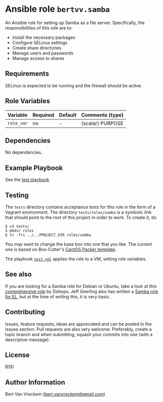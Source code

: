 # Ansible role `bertvv.samba`

An Ansible role for setting up Samba as a file server. Specifically, the responsibilities of this role are to:

- Install the necessary packages
- Configure SELinux settings
- Create share directories
- Manage users and passwords
- Manage access to shares

## Requirements

SELinux is expected to be running and the firewall should be active.

## Role Variables


| Variable   | Required | Default | Comments (type)  |
| :---       | :---     | :---    | :---             |
| `role_var` | no       | -       | (scalar) PURPOSE |

## Dependencies

No dependencies.

## Example Playbook

See the [test playbook](tests/test.yml)

## Testing

The `tests` directory contains acceptance tests for this role in the form of a Vagrant environment. The directory `tests/roles/samba` is a symbolic link that should point to the root of this project in order to work. To create it, do

```ShellSession
$ cd tests/
$ mkdir roles
$ ln -frs ../../PROJECT_DIR roles/samba
```

You may want to change the base box into one that you like. The current one is based on Box-Cutter's [CentOS Packer template](https://github.com/boxcutter/centos).

The playbook [`test.yml`](tests/test.yml) applies the role to a VM, setting role variables.

## See also

If you are looking for a Samba role for Debian or Ubuntu, take a look at this [comprehensive role](https://galaxy.ansible.com/list#/roles/1597) by Debops. Jeff Geerling also has written a [Samba role for EL](https://galaxy.ansible.com/list#/roles/438), but at the time of writing this, it is very basic.

## Contributing

Issues, feature requests, ideas are appreciated and can be posted in the Issues section. Pull requests are also very welcome. Preferably, create a topic branch and when submitting, squash your commits into one (with a descriptive message).

## License

BSD

## Author Information

Bert Van Vreckem (bert.vanvreckem@gmail.com)

